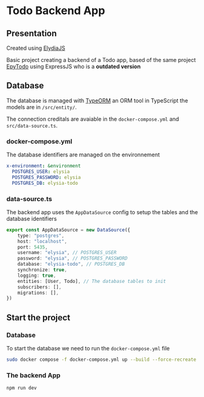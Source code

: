 # Todo Backend App

## Presentation
Created using [ElydiaJS](https://elysiajs.com/)

Basic project creating a backend of a Todo app, based of the same project [EpyTodo](https://github.com/EliasJHL/EPyTodo) using ExpressJS who is a **outdated version**

## Database
The database is managed with [TypeORM](https://typeorm.io/) an ORM tool in TypeScript the models are in `/src/entity/`.

The connection creditals are avaiable in the `docker-compose.yml` and `src/data-source.ts`.

### docker-compose.yml
The database identifiers are managed on the environnement
```yml
x-environment: &environment
  POSTGRES_USER: elysia
  POSTGRES_PASSWORD: elysia
  POSTGRES_DB: elysia-todo
```

### data-source.ts
The backend app uses the `AppDataSource` config to setup the tables and the database identifiers

```ts
export const AppDataSource = new DataSource({
    type: "postgres",
    host: "localhost",
    port: 5435,
    username: "elysia", // POSTGRES_USER
    password: "elysia", // POSTGRES_PASSWORD
    database: "elysia-todo", // POSTGRES_DB
    synchronize: true,
    logging: true,
    entities: [User, Todo], // The database tables to init
    subscribers: [],
    migrations: [],
})
```

## Start the project

### Database

To start the database we need to run the `docker-compose.yml` file

```bash
sudo docker compose -f docker-compose.yml up --build --force-recreate
```

### The backend App

```bash
npm run dev
```
